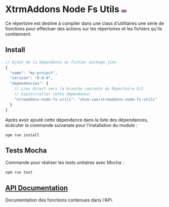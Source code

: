 # XtrmAddons Node Fs Utils [![en-GB](https://github.com/shim-sao/XtrmAddons-Batch/blob/master/MySQLBatchBackup/images/united-kingdom-flag-icon-16.png)](README.md)

Ce répertoire est destiné à compiler dans une class d'utilitaires une série de fonctions pour effectuer des actions sur les répertoires et les fichiers qu'ils contiennent.

## Install

```js
// Ajout de la dépendance au fichier package.json
{
  "name": "my-project",
  "version": "0.0.0",
  "dependencies": {
    // Lien direct vers la branche courante du Répertoire Git
    // Copier/coller cette dépendance.
    "xtrmaddons-node-fs-utils": "shim-sao/xtrmaddons-node-fs-utils"
  }
}
```

Après avoir ajouté cette dépendance dans la liste des dépendances, écécuter la commande suivanate pour l'installation du module :

```batch
npm run install
```

## Tests Mocha

Commande pour réaliser les tests unitaires avec Mocha :

```batch
npm run test
```

## [API Documentation](docs/README.fr-FR.md)

Documentation des fonctions contenues dans l'API.
